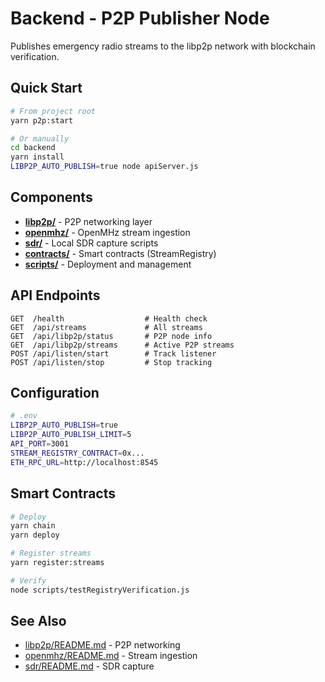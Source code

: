 # Backend - P2P Publisher Node

Publishes emergency radio streams to the libp2p network with blockchain verification.

## Quick Start

```bash
# From project root
yarn p2p:start

# Or manually
cd backend
yarn install
LIBP2P_AUTO_PUBLISH=true node apiServer.js
```

## Components

- **[libp2p/](libp2p/)** - P2P networking layer
- **[openmhz/](openmhz/)** - OpenMHz stream ingestion
- **[sdr/](sdr/)** - Local SDR capture scripts
- **[contracts/](contracts/)** - Smart contracts (StreamRegistry)
- **[scripts/](scripts/)** - Deployment and management

## API Endpoints

```
GET  /health                  # Health check
GET  /api/streams             # All streams
GET  /api/libp2p/status       # P2P node info
GET  /api/libp2p/streams      # Active P2P streams
POST /api/listen/start        # Track listener
POST /api/listen/stop         # Stop tracking
```

## Configuration

```bash
# .env
LIBP2P_AUTO_PUBLISH=true
LIBP2P_AUTO_PUBLISH_LIMIT=5
API_PORT=3001
STREAM_REGISTRY_CONTRACT=0x...
ETH_RPC_URL=http://localhost:8545
```

## Smart Contracts

```bash
# Deploy
yarn chain
yarn deploy

# Register streams
yarn register:streams

# Verify
node scripts/testRegistryVerification.js
```

## See Also

- [libp2p/README.md](libp2p/README.md) - P2P networking
- [openmhz/README.md](openmhz/README.md) - Stream ingestion
- [sdr/README.md](sdr/README.md) - SDR capture
